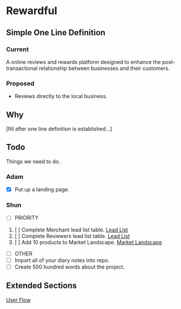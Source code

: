 # Rewardful
## Simple One Line Definition
### Current
A online reviews and rewards platform designed to enhance the post-transactional relationship between businesses and their customers.
### Proposed
- Reviews directly to the local business.

## Why
[fill after one line definition is established...]

## Todo
Things we need to do.

### Adam
- [x] Put up a landing page.

### Shun
- [ ] PRIORITY
 1. [ ] Complete Merchant lead list table.
  [Lead List](biz/sales/our-first-merchants/lead-list.md)
 2. [ ] Complete Reviewers lead list table.
  [Lead List](biz/sales/our-first-reviewers/lead-list.md)
 3. [ ] Add 10 products to Market Landscape.
 [Market Landscape](biz/market-landscape/general.md)
- [ ] OTHER
 - [ ] Import all of your diary notes into repo.
 - [ ] Create 500 hundred words about the project.
 
## Extended Sections
[User Flow](user-flow.md)

